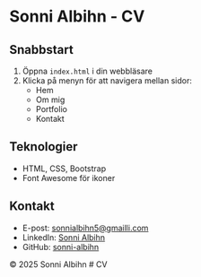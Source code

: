 # Sonni Albihn - CV

## Snabbstart
1. Öppna `index.html` i din webbläsare
2. Klicka på menyn för att navigera mellan sidor:
   - Hem
   - Om mig
   - Portfolio
   - Kontakt

## Teknologier
- HTML, CSS, Bootstrap
- Font Awesome för ikoner

## Kontakt
- E-post: sonnialbihn5@gmailli.com
- LinkedIn: [Sonni Albihn](https://www.linkedin.com/in/sonni-albihn-759023249/)
- GitHub: [sonni-albihn](https://github.com/Sonniboitech)

© 2025 Sonni Albihn # CV
